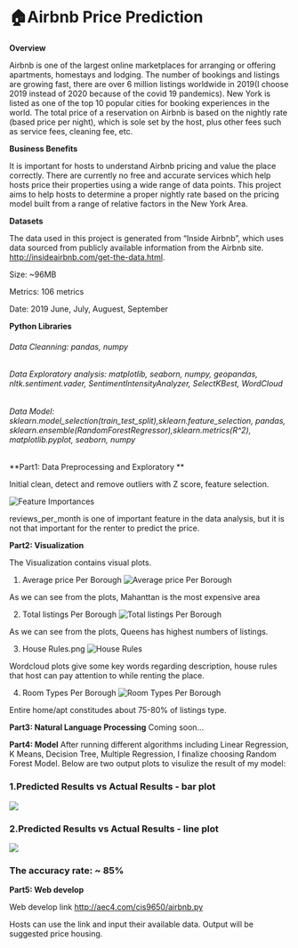 # 🏠Airbnb Price Prediction 


**Overview**

Airbnb is one of the largest online marketplaces for arranging or offering apartments, homestays and lodging. The number of bookings and listings are growing fast, there are over 6 million listings worldwide in 2019(I choose 2019 instead of 2020 because of the covid 19 pandemics). New York is listed as one of the top 10 popular cities for booking experiences in the world. The total price of a reservation on Airbnb is based on the nightly rate (based price per night), which is sole set by the host, plus other fees such as service fees, cleaning fee, etc. 

**Business Benefits**

It is important for hosts to understand Airbnb pricing and value the place correctly. There are currently no free and accurate services which help hosts price their properties using a wide range of data points. This project aims to help hosts to determine a proper nightly rate based on the pricing model built from a range of relative factors in the New York Area.

**Datasets**

The data used in this project is generated from “Inside Airbnb”, which uses data sourced from publicly available information from the Airbnb site. http://insideairbnb.com/get-the-data.html. 

Size: ~96MB

Metrics: 106 metrics

Date: 2019 June, July, Auguest, September


**Python Libraries**

###### Data Cleanning: pandas, numpy
###### Data Exploratory analysis: matplotlib, seaborn, numpy, geopandas, nltk.sentiment.vader, SentimentIntensityAnalyzer, SelectKBest, WordCloud
###### Data Model: sklearn.model_selection(train_test_split),sklearn.feature_selection, pandas, sklearn.ensemble(RandomForestRegressor),sklearn.metrics(R^2), matplotlib.pyplot, seaborn, numpy


**Part1: Data Preprocessing and Exploratory **

Initial clean, detect and remove outliers with Z score, feature selection.

![Feature Importances](https://github.com/Charlotte-01/TDI-capstone-project/blob/main/Feature%20Importances.png)

reviews_per_month is one of important feature in the data analysis, but it is not that important for the renter to predict the price.


**Part2: Visualization**

The Visualization contains visual plots. 
1. Average price Per Borough
![Average price Per Borough](https://github.com/Charlotte-01/TDI-capstone-project/blob/main/Average%20price%20Per%20Borough.png)

As we can see from the plots, Mahanttan is the most expensive area

2. Total listings Per Borough
![Total listings Per Borough](https://github.com/Charlotte-01/TDI-capstone-project/blob/main/Total%20listings%20Per%20Borough_read.png)

As we can see from the plots, Queens has highest numbers of listings.

3. House Rules.png
![House Rules](https://github.com/Charlotte-01/TDI-capstone-project/blob/main/House%20Rules.png)

Wordcloud plots give some key words regarding description, house rules that host can pay attention to while renting the place.

4. Room Types Per Borough
![Room Types Per Borough](https://github.com/Charlotte-01/TDI-capstone-project/blob/main/Room%20Types%20Per%20Borough.png)

Entire home/apt constitudes about 75-80% of listings type.

**Part3: Natural Language Processing**
Coming soon...

**Part4: Model**
After running different algorithms including Linear Regression, K Means, Decision Tree, Multiple Regression, I finalize choosing Random Forest Model. Below are two output plots to visulize the result of my model:

### 1.Predicted Results vs Actual Results - bar plot
![](https://github.com/Charlotte-01/TDI-capstone-project/blob/main/Predicted%20Results%20vs%20Actual%20Results2.png)

### 2.Predicted Results vs Actual Results - line plot

![](https://github.com/Charlotte-01/TDI-capstone-project/blob/main/Predicted%20Results%20vs%20Actual%20Results1.png)

### The accuracy rate: ~ 85% 

**Part5: Web develop**

Web develop link http://aec4.com/cis9650/airbnb.py 

Hosts can use the link and input their available data. Output will be suggested price housing.


